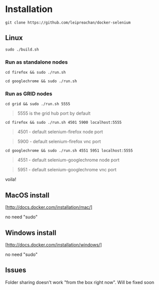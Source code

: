 # Installation

`git clone https://github.com/leipreachan/docker-selenium`

## Linux

`sudo ./build.sh`

### Run as standalone nodes

`cd firefox && sudo ./run.sh`

`cd googlechrome && sudo ./run.sh`

### Run as GRID nodes

`cd grid && sudo ./run.sh 5555`

> 5555 is the grid hub port by default

`cd firefox && sudo ./run.sh 4501 5900 localhost:5555`

> 4501 - default selenium-firefox node port

> 5900 - default selenium-firefox vnc port

`cd googlechrome && sudo ./run.sh 4551 5951 localhost:5555`

> 4551 - default selenium-googlechrome node port

> 5951 - default selenium-googlechrome vnc port

voila!

## MacOS install

[http://docs.docker.com/installation/mac/] 

no need "sudo"

## Windows install

[http://docs.docker.com/installation/windows/] 

no need "sudo"

## Issues

Folder sharing doesn't work "from the box right now". Will be fixed soon
